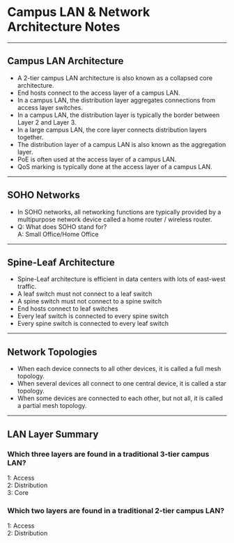 # Campus LAN & Network Architecture Notes

---

## Campus LAN Architecture

- A 2-tier campus LAN architecture is also known as a collapsed core architecture.  
- End hosts connect to the access layer of a campus LAN.  
- In a campus LAN, the distribution layer aggregates connections from access layer switches.  
- In a campus LAN, the distribution layer is typically the border between Layer 2 and Layer 3.  
- In a large campus LAN, the core layer connects distribution layers together.  
- The distribution layer of a campus LAN is also known as the aggregation layer.  
- PoE is often used at the access layer of a campus LAN.  
- QoS marking is typically done at the access layer of a campus LAN.  

---

## SOHO Networks

- In SOHO networks, all networking functions are typically provided by a multipurpose network device called a home router / wireless router.  
- Q: What does SOHO stand for?  
  A: Small Office/Home Office  

---

## Spine-Leaf Architecture

- Spine-Leaf architecture is efficient in data centers with lots of east-west traffic.  
- A leaf switch must not connect to a leaf switch  
- A spine switch must not connect to a spine switch  
- End hosts connect to leaf switches  
- Every leaf switch is connected to every spine switch  
- Every spine switch is connected to every leaf switch  

---

## Network Topologies

- When each device connects to all other devices, it is called a full mesh topology.  
- When several devices all connect to one central device, it is called a star topology.  
- When some devices are connected to each other, but not all, it is called a partial mesh topology.  

---

## LAN Layer Summary

### Which three layers are found in a traditional 3-tier campus LAN?
1: Access  
2: Distribution  
3: Core  

### Which two layers are found in a traditional 2-tier campus LAN?
1: Access  
2: Distribution  
